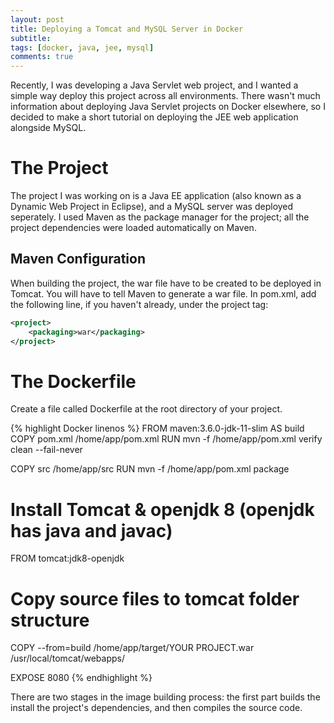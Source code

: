 ```yaml
---
layout: post
title: Deploying a Tomcat and MySQL Server in Docker
subtitle:
tags: [docker, java, jee, mysql]
comments: true
---
```



Recently, I was developing a Java Servlet web project, and I wanted a simple way deploy this project across all environments. There wasn't much information about deploying Java Servlet projects on Docker elsewhere, so I decided to make a short tutorial on deploying the JEE web application alongside MySQL.

# The Project
The project I was working on is a Java EE application (also known as a Dynamic Web Project in Eclipse), and a MySQL server was deployed seperately. I used Maven as the package manager for the project; all the project dependencies were loaded automatically on Maven. 

## Maven Configuration
When building the project, the war file have to be created to be deployed in Tomcat. You will have to tell Maven to generate a war file. 
In pom.xml, add the following line, if you haven't already, under the project tag:

```xml
<project>
    <packaging>war</packaging>
</project>
```

# The Dockerfile

Create a file called Dockerfile at the root directory of your project. 

{% highlight Docker linenos %}
FROM maven:3.6.0-jdk-11-slim AS build
COPY pom.xml /home/app/pom.xml
RUN mvn -f /home/app/pom.xml verify clean --fail-never

COPY src /home/app/src
RUN mvn -f /home/app/pom.xml package

# Install Tomcat    & openjdk 8 (openjdk has java and javac)
FROM tomcat:jdk8-openjdk
# Copy source files to tomcat folder structure
COPY --from=build /home/app/target/YOUR PROJECT.war /usr/local/tomcat/webapps/

EXPOSE 8080
{% endhighlight %}

There are two stages in the image building process: the first part builds the install the project's dependencies, and then compiles the source code. 